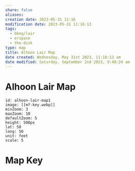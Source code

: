 ```yaml
---
share: false
aliases:
creation date: 2023-05-31 11:16
modification date: 2023-05-31 11:16:13
tags:
  - bbeg/lair
  - erspace
  - the-disk
type: map
title: Alhoon Lair Map
date created: Wednesday, May 31st 2023, 11:16:13 am
date modified: Saturday, September 2nd 2023, 9:48:24 am
---
```


# Alhoon Lair Map

```leaflet
id: alhoon-lair-map1
image: [[mf-key.webp]]
minZoom: 3
maxZoom: 10
defaultZoom: 5
height: 500px
lat: 50
long: 50
unit: feet
scale: 5
```

# Map Key

<div><ul class="dataview list-view-ul"></ul></div>